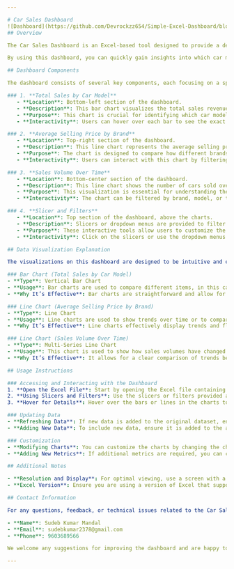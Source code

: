 ```yaml
---

# Car Sales Dashboard
![Dashboard](https://github.com/Devrockzz654/Simple-Excel-Dashboard/blob/e835289d4e3a54191e67b416f22816e4306ba6bd/simple%20dashboard.png)
## Overview

The Car Sales Dashboard is an Excel-based tool designed to provide a detailed and interactive analysis of car sales data. This dashboard is particularly useful for understanding the performance of different car brands and models, tracking sales trends over time, and comparing key metrics such as total sales, average selling prices, and sales volumes. 

By using this dashboard, you can quickly gain insights into which car models are the top sellers, how different brands compare in terms of pricing, and how sales have evolved over time. The visualizations are designed to be intuitive and informative, making it easy for users to explore the data and extract meaningful insights.

## Dashboard Components

The dashboard consists of several key components, each focusing on a specific aspect of the car sales data. Below is a detailed explanation of each component and how to interact with it.

### 1. **Total Sales by Car Model**
   - **Location**: Bottom-left section of the dashboard.
   - **Description**: This bar chart visualizes the total sales revenue for each car model in the dataset. The height of each bar corresponds to the total sales amount, allowing for a quick comparison between models.
   - **Purpose**: This chart is crucial for identifying which car models generate the most revenue. By examining this chart, you can easily spot the top-performing models and those that may need more marketing or sales support.
   - **Interactivity**: Users can hover over each bar to see the exact sales figures for each model. This chart can be filtered by brand or other criteria to focus on specific subsets of the data.

### 2. **Average Selling Price by Brand**
   - **Location**: Top-right section of the dashboard.
   - **Description**: This line chart represents the average selling price for each car brand. Each point on the line corresponds to the average price for a brand, with the line connecting these points to show trends and patterns.
   - **Purpose**: The chart is designed to compare how different brands are priced in the market. It helps in understanding brand positioning, with higher average prices indicating premium positioning and lower averages suggesting more budget-friendly offerings.
   - **Interactivity**: Users can interact with this chart by filtering to specific brands or time periods, allowing for a more detailed analysis of pricing trends.

### 3. **Sales Volume Over Time**
   - **Location**: Bottom-center section of the dashboard.
   - **Description**: This line chart shows the number of cars sold over time, with each line representing a different car brand. The chart provides a temporal view of sales, showing how the volume of sales has changed year by year.
   - **Purpose**: This visualization is essential for understanding the sales trends of different brands. It can help identify periods of high or low sales activity, which may correspond to external factors such as economic conditions, new model releases, or marketing campaigns.
   - **Interactivity**: The chart can be filtered by brand, model, or time period. This allows users to drill down into specific time frames or brands to see more detailed trends.

### 4. **Slicer and Filters**
   - **Location**: Top section of the dashboard, above the charts.
   - **Description**: Slicers or dropdown menus are provided to filter the data by various dimensions, such as brand, year, or model.
   - **Purpose**: These interactive tools allow users to customize the view of the dashboard to focus on specific data segments. For example, you can use a slicer to view only the data for a particular brand or a specific time period.
   - **Interactivity**: Click on the slicers or use the dropdown menus to apply filters. The charts and data will automatically update to reflect the selected criteria.

## Data Visualization Explanation

The visualizations on this dashboard are designed to be intuitive and easy to interpret. Here’s a brief explanation of the different types of charts used:

### Bar Chart (Total Sales by Car Model)
- **Type**: Vertical Bar Chart
- **Usage**: Bar charts are used to compare different items, in this case, car models. The height of each bar represents the total sales revenue, making it easy to see which models are the most successful.
- **Why It’s Effective**: Bar charts are straightforward and allow for quick comparisons across categories.

### Line Chart (Average Selling Price by Brand)
- **Type**: Line Chart
- **Usage**: Line charts are used to show trends over time or to compare changes in data across categories. Here, it shows the average selling price for each brand.
- **Why It’s Effective**: Line charts effectively display trends and fluctuations, making it easy to spot increases or decreases in average prices over time.

### Line Chart (Sales Volume Over Time)
- **Type**: Multi-Series Line Chart
- **Usage**: This chart is used to show how sales volumes have changed over time, with multiple lines representing different brands.
- **Why It’s Effective**: It allows for a clear comparison of trends between brands over the same time period, highlighting periods of growth or decline.

## Usage Instructions

### Accessing and Interacting with the Dashboard
1. **Open the Excel File**: Start by opening the Excel file containing the dashboard.
2. **Using Slicers and Filters**: Use the slicers or filters provided at the top of the dashboard to narrow down the data to specific brands, years, or models. The charts will update automatically based on your selections.
3. **Hover for Details**: Hover over the bars or lines in the charts to see detailed information, such as exact sales figures or average prices.

### Updating Data
- **Refreshing Data**: If new data is added to the original dataset, ensure that the pivot tables and charts are refreshed by going to the **Data** tab and selecting **Refresh All**. This will update all calculations and visualizations with the latest data.
- **Adding New Data**: To include new data, ensure it is added to the appropriate sheet in the correct format. After adding the data, refresh the dashboard as described above.

### Customization
- **Modifying Charts**: You can customize the charts by changing the chart type, colors, or labels to better suit your needs.
- **Adding New Metrics**: If additional metrics are required, you can create new pivot tables or charts and add them to the dashboard. Make sure to maintain consistency in design and layout.

## Additional Notes

- **Resolution and Display**: For optimal viewing, use a screen with a sufficient resolution to see all details clearly. The dashboard is designed to be viewed on a standard monitor, but can be adjusted for larger or smaller screens as needed.
- **Excel Version**: Ensure you are using a version of Excel that supports the features used in the dashboard (e.g., pivot tables, slicers, and advanced charting options).

## Contact Information

For any questions, feedback, or technical issues related to the Car Sales Dashboard, please contact:

- **Name**: Sudeb Kumar Mandal
- **Email**: sudebkumar2378@gmail.com
- **Phone**: 9603689566

We welcome any suggestions for improving the dashboard and are happy to assist with any issues you encounter.

---
```


